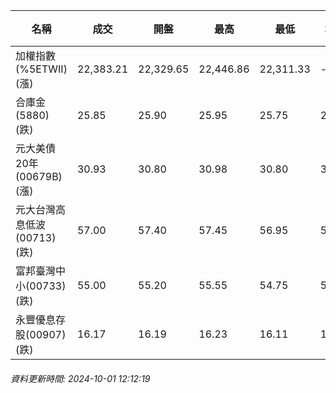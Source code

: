 | 名稱 | 成交 | 開盤 | 最高 | 最低 | 均價 | 成交金額(億) | 昨收 | 漲跌幅 | 漲跌 | 總量 | 昨量 | 振幅 |
| -------- | -------- | -------- | -------- |-------- | -------- | -------- |-------- |-------- |-------- | -------- | -------- |-------- |
|加權指數(%5ETWII) (漲)|22,383.21|22,329.65|22,446.86|22,311.33|-|1,923.05|22,224.54|0.71%|158.67|4,730,078|0|0.61%|
|合庫金(5880) (跌)|25.85|25.90|25.95|25.75|25.83|0.707|25.90|0.19%|0.05|2,736|7,528|0.77%|
|元大美債20年(00679B) (漲)|30.93|30.80|30.98|30.80|30.91|13.64|30.77|0.52%|0.16|44,118|115,317|0.58%|
|元大台灣高息低波(00713) (跌)|57.00|57.40|57.45|56.95|57.08|5.90|57.40|0.70%|0.40|10,340|10,107|0.87%|
|富邦臺灣中小(00733) (跌)|55.00|55.20|55.55|54.75|55.01|0.309|55.10|0.18%|0.10|562|1,299|1.45%|
|永豐優息存股(00907) (跌)|16.17|16.19|16.23|16.11|16.15|0.276|16.18|0.06%|0.01|1,710|3,866|0.74%|
###### 資料更新時間: 2024-10-01 12:12:19